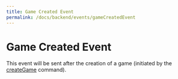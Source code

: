 ```yaml
---
title: Game Created Event
permalink: /docs/backend/events/gameCreatedEvent
---
```


# Game Created Event

This event will be sent after the creation of a game (initiated by the [createGame][create-game] command).

[create-game]: {{site.baseurl}}/docs/backend/commands/createGame